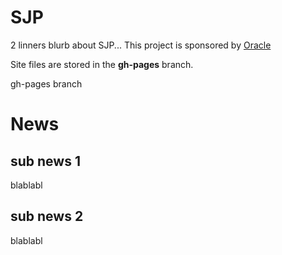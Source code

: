 # SJP

2 linners blurb about SJP...
This project is sponsored by [Oracle](http://oracle.com)

Site files are stored in the **gh-pages** branch.

gh-pages branch

# News

## sub news 1 ##

blablabl

## sub news 2 ##

blablabl
